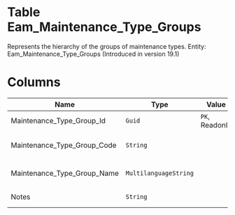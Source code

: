 # Table Eam_Maintenance_Type_Groups

Represents the hierarchy of the groups of maintenance types. Entity: Eam_Maintenance_Type_Groups (Introduced in version 19.1)

# Columns

| Name | Type | Value | Description |
| - | - | - | --- |
|Maintenance_Type_Group_Id|`Guid`|`PK`, Readonly||
|Maintenance_Type_Group_Code|`String`||Unique code of the group. `Required` `Filter(eq;like)` `ORD` |
|Maintenance_Type_Group_Name|`MultilanguageString`||Multilanguage name of the group. `Required` `Filter(eq;like)` |
|Notes|`String`||Notes for this MaintenanceTypeGroup. |
